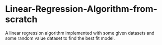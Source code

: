 # Linear-Regression-Algorithm-from-scratch

A linear regression algorithm implemented with some given datasets and some random value dataset to find the best fit model.
